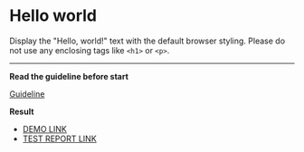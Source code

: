 # Hello world

Display the "Hello, world!" text with the default browser styling. Please do not
use any enclosing tags like `<h1>` or `<p>`.
___

**Read the guideline before start**

[Guideline](https://mate-academy.github.io/layout_task-guideline/)

**Result**

- [DEMO LINK](https://lena34679.github.io/layout_hello-world/) <br>
- [TEST REPORT LINK](https://lena34679.github.io/layout_hello-world/report/html_report/)
